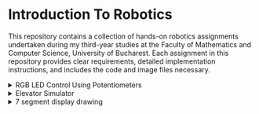 # Introduction To Robotics
This repository contains a collection of hands-on robotics assignments undertaken during my third-year studies at the Faculty of Mathematics and Computer Science, University of Bucharest. Each assignment in this repository provides clear requirements, detailed implementation instructions, and includes the code and image files necessary.

<details>
<summary>RGB LED Control Using Potentiometers</summary>
<br>
The first assignment focuses on learning how to control the colors of an RGB LED light using potentiometers. Think of an RGB LED as a tiny, controllable traffic light, where you can make it show any color you want. Potentiometers are like knobs that let you adjust the amount of red, green, and blue light the LED gives off. By turning these knobs, you can create different colors, and even mix them to create unique ones.

The components used are:
* Microcontroller (Arduino UNO)
* Breadboard
* RGB Led (at least 1)
* Potentiometers (at least 3)
* Resistors & jumper wires (as needed)

<p align="center">
  <img src="rgb_led/circuit.jpeg" alt="Circuit" width="500">
</p>

Here's how it works:

* You have three potentiometers that you can twist. Each one represents a color channel: Red, Green, and Blue.
* When you turn the red potentiometer, it changes the intensity or brightness of the red light in the LED. Turning it more makes the red color stronger.
* Similarly, turning the green potentiometer changes the intensity of the green light, and turning the blue potentiometer changes the intensity of the blue light.
* By adjusting the three potentiometers together, you can create different colors. For example, if you turn up the red and green potentiometers while keeping the blue one low, you get a yellowish color. If you turn up only the blue potentiometer, you get a blue color.
  * [Watch the video](https://www.youtube.com/shorts/Y7U4Y1t5gCs) to see this functionality in action.
* The code in your Arduino takes the readings from the potentiometers and uses them to control the LED's colors, so it's like having a set of color knobs for your light. This way, you can experiment and create various colors by blending different amounts of red, green, and blue.

```cpp
/* This code is designed to independently manage the Red, Green, and Blue channels
of an RGB LED by utilizing separate potentiometers for each channel.*/

const int redPin = 11;   //red LED control pin
const int greenPin = 10; //green LED control pin
const int bluePin = 9;   //blue LED control pin

const int redInputPin = A0;    //analog pin for the red input (e.g., potentiometer)
const int greenInputPin = A1;  //analog pin for the green input (e.g., potentiometer)
const int blueInputPin = A2;   //analog pin for the blue input (e.g., potentiometer)

void setup() {
  pinMode(redPin, OUTPUT);
  pinMode(greenPin, OUTPUT);
  pinMode(bluePin, OUTPUT);
}

void loop() {
  //read the values from the potentiometers
  int redValue = analogRead(redInputPin);
  int greenValue = analogRead(greenInputPin);
  int blueValue = analogRead(blueInputPin);

  //map the potentiometer values to the range 0-255 for PWM
  int redBrightness = map(redValue, 0, 1023, 0, 255);
  int greenBrightness = map(greenValue, 0, 1023, 0, 255);
  int blueBrightness = map(blueValue, 0, 1023, 0, 255);

  //update the RGB LED with the new brightness values
  analogWrite(redPin, redBrightness);
  analogWrite(greenPin, greenBrightness);
  analogWrite(bluePin, blueBrightness);
}
```
</details>

<details>
<summary>Elevator Simulator</summary>
<br>
This assignment is about designing a control system that simulates a 3-floor elevator using the Arduino platform. 
The components used are:
* Microcontroller (Arduino UNO) & Breadboard
* 3 LEDs (for floor indicators)
  * each of the three LEDs symbolises one of the three floors, the LED aligned with the current floor should illuminate
* 1 LED (for operational state)
  * this LED indicates the elevator's status, blinking when the elevator is in motion and remain turned on when it's not moving.
* 3 Push Buttons (for call buttons)
  * they act as call buttons for the three different floors. Upon pressing any of these buttons, the elevator should mimic the process of moving toward the selected floor, which occurs after a brief delay of around 2-3 seconds. 
* 1 Buzzer
  * when the elevator reaches the requested floor, the buzzer emits a short sound similar to a "cling!"
  * when the elevator doors close and it starts moving
* Resistors (220-330 Ohms for LEDs) & Jumper Wires

<p align="center">
  <img src="elevator_simulator/elevator_circuit.jpeg" alt="Circuit" width="500">
</p>

The code continuously checks the status of the call buttons, and when a button is pressed, it initiates elevator movement to the desired floor. The elevator doors open and close with corresponding buzzer sounds. During the elevator's movement, the operational LED blinks to indicate motion, and the buzzer emits a sound similar to an elevator that is in motion. Floor indicator LEDs show the current floor by lighting up. 

[Watch the video](https://www.youtube.com/shorts/97vl4IrVoe4) to see this project in action.

```cpp
const int floorLeds[] = {2, 3, 4};  //digital pins for floor indicator LEDs
const int operationalLed = 5;       //digital pin for the operational state LED
const int buzzerPin = 6;            //digital pin for the buzzer
const int buttonPins[] = {7, 8, 9}; //digital pins for call buttons

int currentFloor = 1; //current floor of the elevator
const int delayTime = 1000;

bool isMovingToFloor = false;
int targetFloor = -1;

int buzzTone = 1000;
const int soundDuration = 500;

const int debounceDelay = 100;
unsigned long lastDebounceTime[] = {0, 0, 0};
bool buttonState[] = {false, false, false};
bool lastButtonState[] = {false, false, false};

byte ledState = HIGH; //could be bool
unsigned long previousMillis = 0;
const long interval = 500; //interval at which to blink (milliseconds)

void setup() {
  for(int i=0; i<3; i++) {
    pinMode(floorLeds[i], OUTPUT);
    pinMode(buttonPins[i], INPUT_PULLUP);
  }

  digitalWrite(floorLeds[0], HIGH); 
  digitalWrite(floorLeds[1], LOW);
  digitalWrite(floorLeds[2], LOW);

  pinMode(operationalLed, OUTPUT);
  digitalWrite(operationalLed, HIGH);

  pinMode(buzzerPin, OUTPUT);
}

void loop() {
  for(int i=0; i<3; i++) {
    int reading = digitalRead(buttonPins[i]);

    if(reading != lastButtonState[i]) {
      lastDebounceTime[i] = millis();
    }

    if((millis() - lastDebounceTime[i]) > debounceDelay) {
      if(reading != buttonState[i]) {
        buttonState[i] = reading;
        if(buttonState[i] == LOW) {
          handleButtonPress(i + 1);
        }
      }
    }

    lastButtonState[i] = reading;
  }
}

void handleButtonPress(int desiredFloor) {
  if(desiredFloor == currentFloor || (isMovingToFloor && desiredFloor == targetFloor)) {
    //elevator is already on the desired floor or it's already moving to that floor
    return;
  }

  if(!isMovingToFloor) {
    //if the elevator is not already moving, initiate the movement
    targetFloor = desiredFloor;
    isMovingToFloor = true; //elevator has started moving
    
    doorsSound();
    delay(delayTime); //doors closing
    
    moveElevator(targetFloor);
    doorsSound(); //doors opening
    digitalWrite(operationalLed, HIGH);

    isMovingToFloor = false; //elevator has stopped moving
  }
}

void moveElevator(int floor) {
  unsigned long lastFloorTime = 0;
  const unsigned long floorChangeInterval = 2000; //2 seconds between floors

  //simulate elevator movement to the target floor
  if (floor > currentFloor) {
    for (int i = currentFloor; i < floor; i++) {
      currentFloor = i + 1;
      lastFloorTime = millis();
      while (millis() - lastFloorTime < floorChangeInterval) {
        elevatorMovingSound();
        blinkOperationalLED();
      }
      updateFloorIndicators();
      
    }
  }else if(floor < currentFloor) {
    for(int i = currentFloor; i > floor; i--) {
      currentFloor = i - 1;
      lastFloorTime = millis();
      while (millis() - lastFloorTime < floorChangeInterval) {
        elevatorMovingSound();
        blinkOperationalLED();
      }
      updateFloorIndicators();
    }
  }

  // Simulate elevator doors
  doorsSound();
  delay(delayTime); //pause
}


void updateFloorIndicators() {
  for (int i=0; i<3; i++) {
    digitalWrite(floorLeds[i], i + 1 == currentFloor ? HIGH : LOW);
  }
}

void doorsSound() {
  tone(buzzerPin, 440, soundDuration); //sound for elevator doors opening/closing
}

void elevatorMovingSound() {
  tone(buzzerPin, 1000); //sound the buzzer at 1000 Hz while moving
}

void blinkOperationalLED() {
  unsigned long currentMillis = millis();
  if (currentMillis - previousMillis >= interval) {
    //save the last time the LED state was toggled
    previousMillis = currentMillis;

    //toggle the LED state (HIGH to LOW, or LOW to HIGH)
    if (ledState == HIGH) {
      ledState = LOW;
    } else {
      ledState = HIGH;
    }

    digitalWrite(operationalLed, ledState);  // Apply the new LED state
  }
}
```
</details>

<details>
<summary>7 segment display drawing</summary>
<br>
This project uses a joystick and a button to control a 7 segment display. The joystick allows you to move a segment around the display, like drawing with a virtual pen. You can't move through "walls," so it jumps to neighboring spots. The button lets you turn the segment on or off with a quick press. If you hold the button down for a while, it clears the display and puts the segment back at the starting point.

Components used:
* Microcontroller (Arduino UNO) & Breadboard
* 1 7-Segment Display
* 1 Joystick
* Resistors (220-330 Ohms for LEDs) & Jumper Wires

| Current segment  |  UP  | DOWN | LEFT | RIGHT |
| ---------------- | ---- | ---- | ---- | ----- |
|        a         | N/A  |   g  |  f   |   b   |
|        b         |  a   |   g  |  f   |  N/A  |
|        c         |  g   |   d  |  e   |  dp   |
|        d         |  g   | N/A  |  e   |   c   |
|        e         |  g   |   d  | N/A  |   c   |
|        f         |  a   |   g  | N/A  |   b   |
|        g         |  a   |   d  | N/A  |  N/A  |
|       dp         | N/A  | N/A  |  c   |  N/A  |

The following code begins by declaring pin connections for the joystick (analog inputs for X and Y axes and a digital input for the switch) and the 7-segment display (an array of pins for segments and a pin for the decimal point). The code initializes the display and continuously reads the joystick input, allowing you to move a selected segment's position on the display based on the joystick's X and Y values. It also handles button presses: short presses toggle the state of the current segment (ON or OFF), and long presses reset the entire display. The code supports both common anode and common cathode displays.

```cpp
// declare all the joystick pins
const int pinSW = 2; // digital pin connected to switch output
const int pinX = A0; // A0 - analog pin connected to X output
const int pinY = A1; // A1 - analog pin connected to Y output

// declare all the segments pins
const int pinA = 12;
const int pinB = 10;
const int pinC = 9;
const int pinD = 8;
const int pinE = 7;
const int pinF = 6;
const int pinG = 5;
const int pinDP = 4;

const int segSize = 8;
int index = 7; // Start at the decimal point position

bool commonAnode = false;
byte state = HIGH;
byte swState = LOW;
byte lastSwState = LOW;
int xValue = 0;
int yValue = 0;
bool joyMoved = false;

```
</details>
